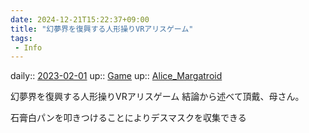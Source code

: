 ```yaml
---
date: 2024-12-21T15:22:37+09:00
title: "幻夢界を復興する人形操りVRアリスゲーム"
tags:
 - Info
---
```


daily:: [2023-02-01](/Daily_Note/2023-02-01.md)
up:: [Game](Bar/Novel/Topics/Game.md)
up:: [Alice_Margatroid](../Bar/Novel/Touhou_Project/Alice_Margatroid.md)

幻夢界を復興する人形操りVRアリスゲーム
結論から述べて頂戴、母さん。

石膏白パンを叩きつけることによりデスマスクを収集できる